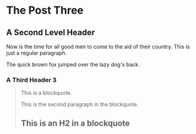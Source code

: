 The Post Three
==============

A Second Level Header
---------------------

Now is the time for all good men to come to
the aid of their country. This is just a
regular paragraph.

The quick brown fox jumped over the lazy
dog's back.

### A Third Header 3

> This is a blockquote.
>
> This is the second paragraph in the blockquote.
>
> ## This is an H2 in a blockquote